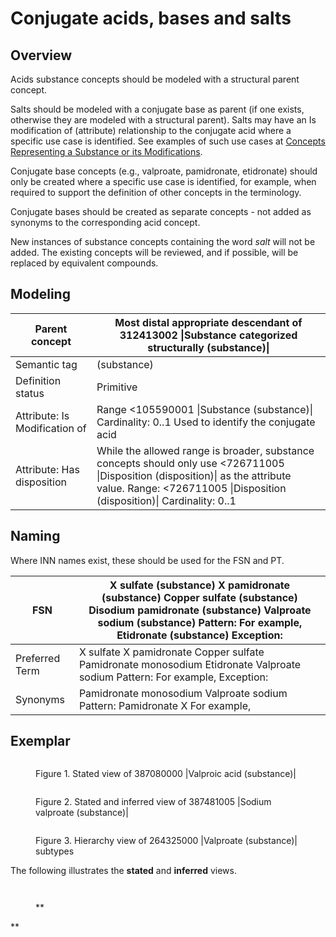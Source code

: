 # Conjugate acids, bases and salts

## Overview

Acids substance concepts should be modeled with a structural parent concept.

Salts should be modeled with a conjugate base as parent (if one exists, otherwise they are modeled with a structural parent). Salts may have an Is modification of (attribute) relationship to the conjugate acid where a specific use case is identified. See examples of such use cases at [Concepts Representing a Substance or its Modifications](../../../../substance/Concepts-Representing-a-Substance-or-its-Modifications_174691445.html).

Conjugate base concepts (e.g., valproate, pamidronate, etidronate) should only be created where a specific use case is identified, for example, when required to support the definition of other concepts in the terminology.

Conjugate bases should be created as separate concepts - not added as synonyms to the corresponding acid concept.

New instances of substance concepts containing the word _salt_ will not be added. The existing concepts will be reviewed, and if possible, will be replaced by equivalent compounds.

## Modeling

| Parent concept                | Most distal appropriate descendant of 312413002 \|Substance categorized structurally (substance)\|                                                                                                        |
| ----------------------------- | --------------------------------------------------------------------------------------------------------------------------------------------------------------------------------------------------------- |
| Semantic tag                  | (substance)                                                                                                                                                                                               |
| Definition status             | Primitive                                                                                                                                                                                                 |
| Attribute: Is Modification of | Range <105590001 \|Substance (substance)\| Cardinality: 0..1 Used to identify the conjugate acid                                                                                                          |
| Attribute: Has disposition    | While the allowed range is broader, substance concepts should only use <726711005 \|Disposition (disposition)\| as the attribute value. Range: <726711005 \|Disposition (disposition)\| Cardinality: 0..1 |

## Naming

Where INN names exist, these should be used for the FSN and PT.

| FSN            | X sulfate (substance) X pamidronate (substance) Copper sulfate (substance) Disodium pamidronate (substance) Valproate sodium (substance) Pattern: For example, Etidronate (substance) Exception: |
| -------------- | ------------------------------------------------------------------------------------------------------------------------------------------------------------------------------------------------ |
| Preferred Term | X sulfate X pamidronate Copper sulfate Pamidronate monosodium Etidronate Valproate sodium Pattern: For example, Exception:                                                                       |
| Synonyms       | Pamidronate monosodium Valproate sodium Pattern: Pamidronate X For example,                                                                                                                      |

## Exemplar

<figure><img src="../../../../substance/images/237109871.png" alt=""><figcaption><p>Figure 1. Stated view of 387080000 |Valproic acid (substance)|</p></figcaption></figure>

<figure><img src="../../../../substance/images/237109874.png" alt=""><figcaption><p>Figure 2. Stated and inferred view of 387481005 |Sodium valproate (substance)|</p></figcaption></figure>

<figure><img src="../../../../substance/images/237109872.png" alt=""><figcaption><p>Figure 3. Hierarchy view of 264325000 |Valproate (substance)| subtypes</p></figcaption></figure>

The following illustrates the **stated** and **inferred** views.

<figure><img src="../../../../substance/images/174691578.png" alt=""><figcaption></figcaption></figure>

<figure><img src="../../../../substance/images/174691579.png" alt=""><figcaption><p>**</p></figcaption></figure>

\*\*
